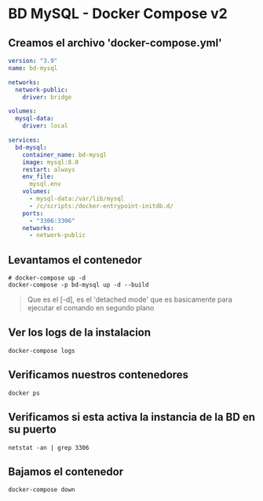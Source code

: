 # BD MySQL - Docker Compose v2

## Creamos el archivo 'docker-compose.yml'

```yml
version: "3.9"
name: bd-mysql

networks:
  network-public:
    driver: bridge

volumes:
  mysql-data:
    driver: local

services:
  bd-mysql:
    container_name: bd-mysql
    image: mysql:8.0
    restart: always
    env_file: 
      mysql.env
    volumes:
      - mysql-data:/var/lib/mysql
      - /c/scripts:/docker-entrypoint-initdb.d/
    ports:
      - "3306:3306"
    networks:
      - network-public
```

## Levantamos el contenedor
```shell
# docker-compose up -d
docker-compose -p bd-mysql up -d --build
```

> Que es el [-d], es el 'detached mode' que es basicamente para ejecutar el comando en segundo plano

## Ver los logs de la instalacion
```shell
docker-compose logs
```

## Verificamos nuestros contenedores
```shell
docker ps
```

## Verificamos si esta activa la instancia de la BD en su puerto
```shell
netstat -an | grep 3306
```

## Bajamos el contenedor
```shell
docker-compose down
```